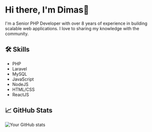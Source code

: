 # Hi there, I'm Dimas👋

I'm a Senior PHP Developer with over 8 years of experience in building scalable web applications. I love to sharing my knowledge with the community.

## 🛠️ Skills
- PHP
- Laravel
- MySQL
- JavaScript
- NodeJS
- HTML/CSS
- ReactJS

## 📈 GitHub Stats
![Your GitHub stats](https://github-readme-stats.vercel.app/api?username=dvictor357&show_icons=true&theme=radical)
